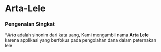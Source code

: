 # Arta-Lele

### Pengenalan Singkat ###
**Arta* adalah sinonim dari kata uang, Kami mengambil nama **Arta Lele** karena applikasi yang berfokus pada pengolahan dana dalam peternakan lele

